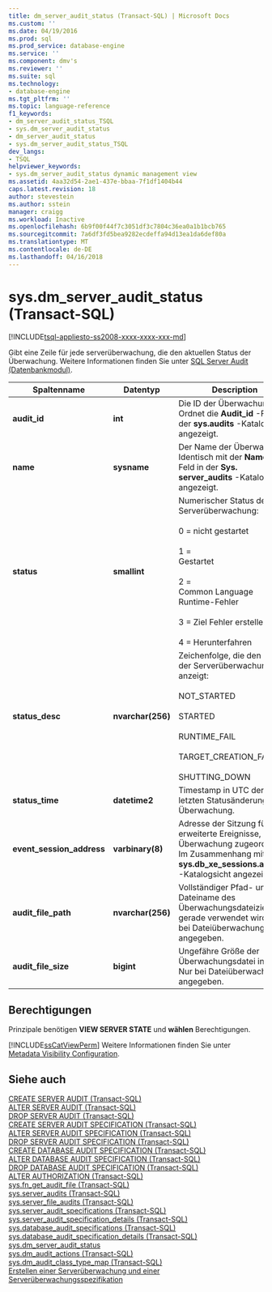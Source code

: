 ```yaml
---
title: dm_server_audit_status (Transact-SQL) | Microsoft Docs
ms.custom: ''
ms.date: 04/19/2016
ms.prod: sql
ms.prod_service: database-engine
ms.service: ''
ms.component: dmv's
ms.reviewer: ''
ms.suite: sql
ms.technology:
- database-engine
ms.tgt_pltfrm: ''
ms.topic: language-reference
f1_keywords:
- dm_server_audit_status_TSQL
- sys.dm_server_audit_status
- dm_server_audit_status
- sys.dm_server_audit_status_TSQL
dev_langs:
- TSQL
helpviewer_keywords:
- sys.dm_server_audit_status dynamic management view
ms.assetid: 4aa32d54-2ae1-437e-bbaa-7f1df1404b44
caps.latest.revision: 18
author: stevestein
ms.author: sstein
manager: craigg
ms.workload: Inactive
ms.openlocfilehash: 6b9f00f44f7c3051df3c7804c36ea0a1b1bcb765
ms.sourcegitcommit: 7a6df3fd5bea9282ecdeffa94d13ea1da6def80a
ms.translationtype: MT
ms.contentlocale: de-DE
ms.lasthandoff: 04/16/2018
---
```

# <a name="sysdmserverauditstatus-transact-sql"></a>sys.dm_server_audit_status (Transact-SQL)
[!INCLUDE[tsql-appliesto-ss2008-xxxx-xxxx-xxx-md](../../includes/tsql-appliesto-ss2008-xxxx-xxxx-xxx-md.md)]

  Gibt eine Zeile für jede serverüberwachung, die den aktuellen Status der Überwachung. Weitere Informationen finden Sie unter [SQL Server Audit &#40;Datenbankmodul&#41;](../../relational-databases/security/auditing/sql-server-audit-database-engine.md).  
  
|Spaltenname|Datentyp|Description|  
|-----------------|---------------|-----------------|  
|**audit_id**|**int**|Die ID der Überwachung. Ordnet die **Audit_id** -Feld in der **sys.audits** -Katalogsicht angezeigt.|  
|**name**|**sysname**|Der Name der Überwachung. Identisch mit der **Namen** -Feld in der **Sys. server_audits** -Katalogsicht angezeigt.|  
|**status**|**smallint**|Numerischer Status der Serverüberwachung:<br /><br /> 0 = nicht gestartet<br /><br /> 1 =<br />        Gestartet<br /><br /> 2 =<br />      Common Language Runtime-Fehler<br /><br /> 3 = Ziel Fehler erstellen<br /><br /> 4 = Herunterfahren|  
|**status_desc**|**nvarchar(256)**|Zeichenfolge, die den Status der Serverüberwachung anzeigt:<br /><br /> NOT_STARTED<br /><br /> STARTED<br /><br /> RUNTIME_FAIL<br /><br /> TARGET_CREATION_FAILED<br /><br /> SHUTTING_DOWN|  
|**status_time**|**datetime2**|Timestamp in UTC der letzten Statusänderung in der Überwachung.|  
|**event_session_address**|**varbinary(8)**|Adresse der Sitzung für erweiterte Ereignisse, die der Überwachung zugeordnet. Im Zusammenhang mit der **sys.db_xe_sessions.address** -Katalogsicht angezeigt.|  
|**audit_file_path**|**nvarchar(256)**|Vollständiger Pfad- und Dateiname des Überwachungsdateiziels, das gerade verwendet wird. Nur bei Dateiüberwachungen angegeben.|  
|**audit_file_size**|**bigint**|Ungefähre Größe der Überwachungsdatei in Bytes. Nur bei Dateiüberwachungen angegeben.|  
  
## <a name="permissions"></a>Berechtigungen  
 Prinzipale benötigen **VIEW SERVER STATE** und **wählen** Berechtigungen.  
  
 [!INCLUDE[ssCatViewPerm](../../includes/sscatviewperm-md.md)] Weitere Informationen finden Sie unter [Metadata Visibility Configuration](../../relational-databases/security/metadata-visibility-configuration.md).  
  
## <a name="see-also"></a>Siehe auch  
 [CREATE SERVER AUDIT &#40;Transact-SQL&#41;](../../t-sql/statements/create-server-audit-transact-sql.md)   
 [ALTER SERVER AUDIT &#40;Transact-SQL&#41;](../../t-sql/statements/alter-server-audit-transact-sql.md)   
 [DROP SERVER AUDIT &#40;Transact-SQL&#41;](../../t-sql/statements/drop-server-audit-transact-sql.md)   
 [CREATE SERVER AUDIT SPECIFICATION &#40;Transact-SQL&#41;](../../t-sql/statements/create-server-audit-specification-transact-sql.md)   
 [ALTER SERVER AUDIT SPECIFICATION &#40;Transact-SQL&#41;](../../t-sql/statements/alter-server-audit-specification-transact-sql.md)   
 [DROP SERVER AUDIT SPECIFICATION &#40;Transact-SQL&#41;](../../t-sql/statements/drop-server-audit-specification-transact-sql.md)   
 [CREATE DATABASE AUDIT SPECIFICATION &#40;Transact-SQL&#41;](../../t-sql/statements/create-database-audit-specification-transact-sql.md)   
 [ALTER DATABASE AUDIT SPECIFICATION &#40;Transact-SQL&#41;](../../t-sql/statements/alter-database-audit-specification-transact-sql.md)   
 [DROP DATABASE AUDIT SPECIFICATION &#40;Transact-SQL&#41;](../../t-sql/statements/drop-database-audit-specification-transact-sql.md)   
 [ALTER AUTHORIZATION &#40;Transact-SQL&#41;](../../t-sql/statements/alter-authorization-transact-sql.md)   
 [sys.fn_get_audit_file &#40;Transact-SQL&#41;](../../relational-databases/system-functions/sys-fn-get-audit-file-transact-sql.md)   
 [sys.server_audits &#40;Transact-SQL&#41;](../../relational-databases/system-catalog-views/sys-server-audits-transact-sql.md)   
 [sys.server_file_audits &#40;Transact-SQL&#41;](../../relational-databases/system-catalog-views/sys-server-file-audits-transact-sql.md)   
 [sys.server_audit_specifications &#40;Transact-SQL&#41;](../../relational-databases/system-catalog-views/sys-server-audit-specifications-transact-sql.md)   
 [sys.server_audit_specification_details &#40;Transact-SQL&#41;](../../relational-databases/system-catalog-views/sys-server-audit-specification-details-transact-sql.md)   
 [sys.database_audit_specifications &#40;Transact-SQL&#41;](../../relational-databases/system-catalog-views/sys-database-audit-specifications-transact-sql.md)   
 [sys.database_audit_specification_details &#40;Transact-SQL&#41;](../../relational-databases/system-catalog-views/sys-database-audit-specification-details-transact-sql.md)   
 [sys.dm_server_audit_status](../../relational-databases/system-dynamic-management-views/sys-dm-server-audit-status-transact-sql.md)   
 [sys.dm_audit_actions &#40;Transact-SQL&#41;](../../relational-databases/system-dynamic-management-views/sys-dm-audit-actions-transact-sql.md)   
 [sys.dm_audit_class_type_map &#40;Transact-SQL&#41;](../../relational-databases/system-dynamic-management-views/sys-dm-audit-class-type-map-transact-sql.md)   
 [Erstellen einer Serverüberwachung und einer Serverüberwachungsspezifikation](../../relational-databases/security/auditing/create-a-server-audit-and-server-audit-specification.md)  
  
  
